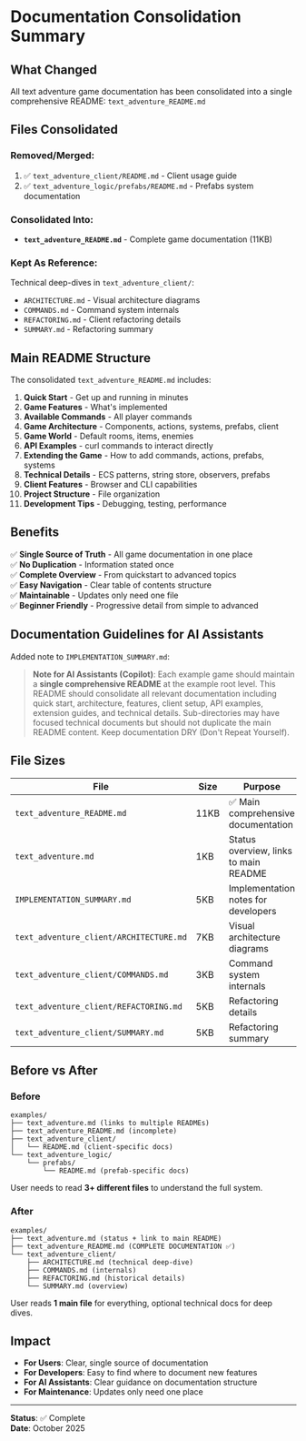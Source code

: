 # Documentation Consolidation Summary

## What Changed

All text adventure game documentation has been consolidated into a single comprehensive README: `text_adventure_README.md`

## Files Consolidated

### Removed/Merged:
1. ✅ `text_adventure_client/README.md` - Client usage guide
2. ✅ `text_adventure_logic/prefabs/README.md` - Prefabs system documentation

### Consolidated Into:
- **`text_adventure_README.md`** - Complete game documentation (11KB)

### Kept As Reference:
Technical deep-dives in `text_adventure_client/`:
- `ARCHITECTURE.md` - Visual architecture diagrams
- `COMMANDS.md` - Command system internals
- `REFACTORING.md` - Client refactoring details
- `SUMMARY.md` - Refactoring summary

## Main README Structure

The consolidated `text_adventure_README.md` includes:

1. **Quick Start** - Get up and running in minutes
2. **Game Features** - What's implemented
3. **Available Commands** - All player commands
4. **Game Architecture** - Components, actions, systems, prefabs, client
5. **Game World** - Default rooms, items, enemies
6. **API Examples** - curl commands to interact directly
7. **Extending the Game** - How to add commands, actions, prefabs, systems
8. **Technical Details** - ECS patterns, string store, observers, prefabs
9. **Client Features** - Browser and CLI capabilities
10. **Project Structure** - File organization
11. **Development Tips** - Debugging, testing, performance

## Benefits

✅ **Single Source of Truth** - All game documentation in one place  
✅ **No Duplication** - Information stated once  
✅ **Complete Overview** - From quickstart to advanced topics  
✅ **Easy Navigation** - Clear table of contents structure  
✅ **Maintainable** - Updates only need one file  
✅ **Beginner Friendly** - Progressive detail from simple to advanced  

## Documentation Guidelines for AI Assistants

Added note to `IMPLEMENTATION_SUMMARY.md`:

> **Note for AI Assistants (Copilot)**: Each example game should maintain a **single comprehensive README** at the example root level. This README should consolidate all relevant documentation including quick start, architecture, features, client setup, API examples, extension guides, and technical details. Sub-directories may have focused technical documents but should not duplicate the main README content. Keep documentation DRY (Don't Repeat Yourself).

## File Sizes

| File | Size | Purpose |
|------|------|---------|
| `text_adventure_README.md` | 11KB | ✅ Main comprehensive documentation |
| `text_adventure.md` | 1KB | Status overview, links to main README |
| `IMPLEMENTATION_SUMMARY.md` | 5KB | Implementation notes for developers |
| `text_adventure_client/ARCHITECTURE.md` | 7KB | Visual architecture diagrams |
| `text_adventure_client/COMMANDS.md` | 3KB | Command system internals |
| `text_adventure_client/REFACTORING.md` | 5KB | Refactoring details |
| `text_adventure_client/SUMMARY.md` | 5KB | Refactoring summary |

## Before vs After

### Before
```
examples/
├── text_adventure.md (links to multiple READMEs)
├── text_adventure_README.md (incomplete)
├── text_adventure_client/
│   └── README.md (client-specific docs)
└── text_adventure_logic/
    └── prefabs/
        └── README.md (prefab-specific docs)
```

User needs to read **3+ different files** to understand the full system.

### After
```
examples/
├── text_adventure.md (status + link to main README)
├── text_adventure_README.md (COMPLETE DOCUMENTATION ✅)
└── text_adventure_client/
    ├── ARCHITECTURE.md (technical deep-dive)
    ├── COMMANDS.md (internals)
    ├── REFACTORING.md (historical details)
    └── SUMMARY.md (overview)
```

User reads **1 main file** for everything, optional technical docs for deep dives.

## Impact

- **For Users**: Clear, single source of documentation
- **For Developers**: Easy to find where to document new features
- **For AI Assistants**: Clear guidance on documentation structure
- **For Maintenance**: Updates only need one place

---

**Status**: ✅ Complete  
**Date**: October 2025
